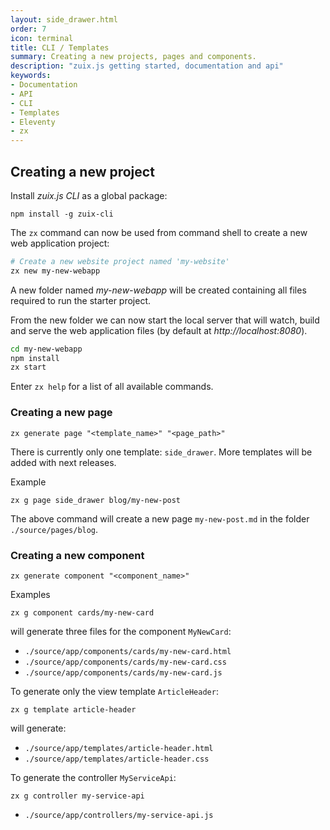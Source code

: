 ```yaml
---
layout: side_drawer.html
order: 7
icon: terminal
title: CLI / Templates
summary: Creating a new projects, pages and components.
description: "zuix.js getting started, documentation and api"
keywords:
- Documentation
- API
- CLI
- Templates
- Eleventy
- zx
---
```


## Creating a new project

Install *zuix.js CLI* as a global package:

```shell
npm install -g zuix-cli
```

The `zx` command can now be used from command shell to create a new web application project:

```bash
# Create a new website project named 'my-website'
zx new my-new-webapp
```

A new folder named *my-new-webapp* will be created containing all files required to run the starter project.

From the new folder we can now start the local server that will watch, build and serve the web application files (by
default at *http://localhost:8080*).

```bash
cd my-new-webapp
npm install
zx start
```

Enter `zx help` for a list of all available commands.


### Creating a new page

```shell
zx generate page "<template_name>" "<page_path>"
```

There is currently only one template: `side_drawer`. More templates will be added with next releases.

<label class="mdl-color-text--primary">Example</label>
```shell
zx g page side_drawer blog/my-new-post
```

The above command will create a new page `my-new-post.md` in the folder `./source/pages/blog`.


### Creating a new component

```shell
zx generate component "<component_name>"
```

<label class="mdl-color-text--primary">Examples</label>
```shell
zx g component cards/my-new-card
```

will generate three files for the component `MyNewCard`:

- `./source/app/components/cards/my-new-card.html`
- `./source/app/components/cards/my-new-card.css`
- `./source/app/components/cards/my-new-card.js`

To generate only the view template `ArticleHeader`:

```shell
zx g template article-header
```

will generate:

- `./source/app/templates/article-header.html`
- `./source/app/templates/article-header.css`

To generate the controller `MyServiceApi`:

```shell
zx g controller my-service-api
```

- `./source/app/controllers/my-service-api.js`

